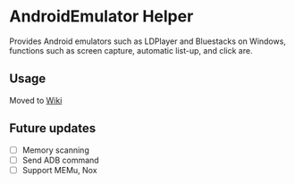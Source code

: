 # AndroidEmulator Helper

Provides Android emulators such as LDPlayer and Bluestacks on Windows,  
functions such as screen capture, automatic list-up, and click are.

## Usage

Moved to [Wiki](https://github.com/syail/AndroidEmulatorHelper/wiki)

## Future updates

- [ ] Memory scanning
- [ ] Send ADB command
- [ ] Support MEMu, Nox
